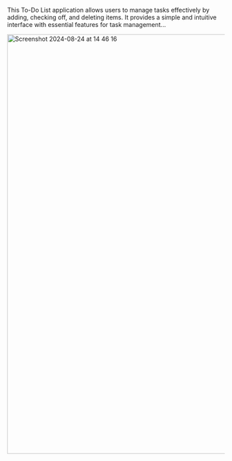 This To-Do List application allows users to manage tasks effectively by adding, checking off, and deleting items. It provides a simple and intuitive interface with essential features for task management...
 

<img width="971" alt="Screenshot 2024-08-24 at 14 46 16" src="https://github.com/user-attachments/assets/92f0417e-dafa-4413-b8f3-f2b6652b9b66">
